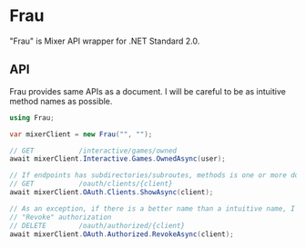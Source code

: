 # Frau
"Frau" is Mixer API wrapper for .NET Standard 2.0.


## API

Frau provides same APIs as a document.
I will be careful to be as intuitive method names as possible.

```csharp
using Frau;

var mixerClient = new Frau("", "");

// GET           /interactive/games/owned
await mixerClient.Interactive.Games.OwnedAsync(user);

// If endpoints has subdirectories/subroutes, methods is one or more down class.
// GET           /oauth/clients/{client}
await mixerClient.OAuth.Clients.ShowAsync(client);

// As an exception, if there is a better name than a intuitive name, I use one.
// "Revoke" authorization
// DELETE        /oauth/authorized/{client}
await mixerClient.OAuth.Authorized.RevokeAsync(client);
```